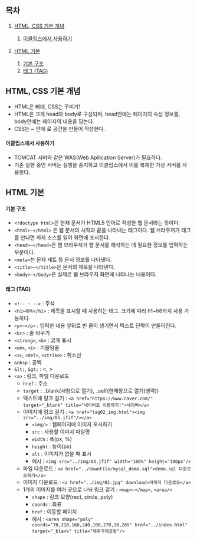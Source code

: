 ## 목차

1. [HTML, CSS 기본 개념](#HTML,-CSS-기본-개념)

   1. [이클립스에서 사용하기](#이클립스에서-사용하기)

2. [HTML 기본](#HTML-기본)

   1. [기본 구조](#기본-구조)
   2. [태그 (TAG)](#태그-(TAG))

   

## HTML, CSS 기본 개념

* HTML은 뼈대, CSS는 꾸미기!
* HTML은 크게 head와 body로 구성되며, head안에는 페이지의 속성 정보를, body안에는 페이지의 내용을 담는다. 
* CSS는 <head>~</head> 안에 <style>~</style> 로 공간을 만들어 작성한다.

#### 이클립스에서 사용하기

* TOMCAT 서버와 같은 WAS(Web Apllication Server)가 필요하다.
* 기존 실행 중인 서버는 실행을 중지하고 이클립스에서 이를 복제한 가상 서버를 사용한다. 

## HTML 기본 

#### 기본 구조

* `<!doctype html>`은 현재 문서가 HTML5 언어로 작성한 웹 문서라는 뜻이다.
* `<html>~</html>` 은 웹 문서의 시작과 끝을 나타내는 태그이다. 웹 브라우저가 <html> 태그를 만나면 </html>까지 소스를 읽어 화면에 표시한다.
* `<head>~</head>`은 웹 브라우저가 웹 문서를 해석하는 데 필요한 정보를 입력하는 부분이다.
* `<meta>`는 문자 세트 등 문서 정보를 나타낸다.
* `<title>~</title>`은 문서의 제목을 나타낸다.
* `<body>~</body>`은 실제로 웹 브라우저 화면에 나타나는 내용이다. 

#### 태그 (TAG)

* `<!-- ~ -->` : 주석 
* `<h1>제목</h1>` : 제목을 표시할 때 사용하는 태그. 크기에 따라 h1~h6까지 사용 가능하다.
* `<p>~</p>` : 입력한 내용 앞뒤로 빈 줄이 생기면서 텍스트 단락이 만들어진다.
* `<br>` : 줄 바꾸기
* `<strong>`, `<b>` : 굵게 표시
* `<em>`, `<i>` : 기울임꼴
* `<s>`, `<del>`, `<strike>` : 취소선
* `&nbsp` : 공백
* `&lt;`, `&gt;` : <, >
* `<a>` : 링크, 파일 다운로드
  * `href` : 주소
  * `target` : _blank(새창으로 열기), _self(현재창으로 열기(생략))
  * 텍스트에 링크 걸기 : `<a href="https://www.naver.com/" target="_blank" title="네이버로 이동하기!">네이버</a>` 
  * 이미지에 링크 걸기 : `<a href="tag02_img.html"><img src="../img/05.jfif"/></a>`
    * `<img/>` : 웹페이지에 이미지 포시하기
    * `src`  : 사용할 이미지 파일명
    * `width` : 폭(px, %)
    * `height` : 높이(px)
    * `alt` : 이미지가 없을 때 표시
    * 예시 : `<img src="../img/03.jfif" width="100%" height="300px"/>`
  * 파일 다운로드 : `<a href="../downFile/mysql_demo.sql">demo.sql 다운로드하기</a>`
  * 이미지 다운로드 : `<a href="../img/03.jpg" download>이미지 다운로드</a>`
  * 1개의 이미지를 여러 곳으로 나눠 링크 걸기 : `<map>~</map>`,  `<area/>`
    * `shape` : 링크 모양(rect, circle, poly)
    * `coords` : 좌표
    * `href` : 이동할 페이지
    * 예시 : `<area shape="poly" coords="70,210,160,240,100,270,10,265" href="../index.html" target="_blank" title="제주국제공항"/>`

